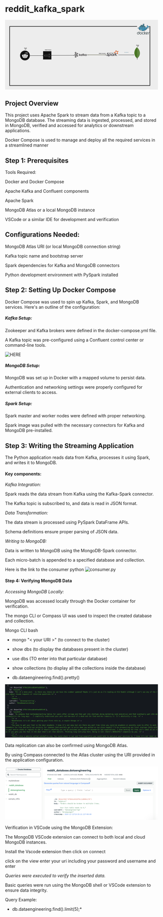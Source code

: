 # reddit_kafka_spark

![](https://github.com/Chichi126/reddit_kafka_spark/blob/715b029dac1eba80683ff188a70f4d668800966c/Screenshot%202024-12-16%20at%209.59.01%20AM.png)



## Project Overview

This project uses Apache Spark to stream data from a Kafka topic to a MongoDB database. The streaming data is ingested, processed, and stored in MongoDB, verified and 
accessed for analytics or downstream applications. 

Docker Compose is used to manage and deploy all the required services in a streamlined manner

## Step 1: Prerequisites

Tools Required:

Docker and Docker Compose

Apache Kafka and Confluent components

Apache Spark

MongoDB Atlas or a local MongoDB instance

VSCode or a similar IDE for development and verification

## Configurations Needed:

MongoDB Atlas URI (or local MongoDB connection string)

Kafka topic name and bootstrap server

Spark dependencies for Kafka and MongoDB connectors

Python development environment with PySpark installed


## Step 2: Setting Up Docker Compose

Docker Compose was used to spin up Kafka, Spark, and MongoDB services. Here's an outline of the configuration:

##### Kafka Setup:

Zookeeper and Kafka brokers were defined in the docker-compose.yml file.

A Kafka topic was pre-configured using a Confluent control center or command-line tools.

![HERE](docker-compose.yml)

##### MongoDB Setup:

MongoDB was set up in Docker with a mapped volume to persist data.

Authentication and networking settings were properly configured for external clients to access.

##### Spark Setup:

Spark master and worker nodes were defined with proper networking.

Spark image was pulled with the necessary connectors for Kafka and MongoDB pre-installed.

## Step 3: Writing the Streaming Application

The Python application reads data from Kafka, processes it using Spark, and writes it to MongoDB. 

#### Key components:

*Kafka Integration:*

Spark reads the data stream from Kafka using the Kafka-Spark connector.

The Kafka topic is subscribed to, and data is read in JSON format.

*Data Transformation:*

The data stream is processed using PySpark DataFrame APIs.

Schema definitions ensure proper parsing of JSON data.

*Writing to MongoDB:*

Data is written to MongoDB using the MongoDB-Spark connector.

Each micro-batch is appended to a specified database and collection.

Here is the link to the consumer python ![consumer.py](here)

#### Step 4: Verifying MongoDB Data

*Accessing MongoDB Locally:*

MongoDB was accessed locally through the Docker container for verification.

The mongo CLI or Compass UI was used to inspect the created database and collection.

Mongo CLI bash 

  * mongo "< your URI >" (to connect to the cluster)
    
  * show dbs (to display the databases present in the cluster)
    
  * use dbs  (TO enter into that particular database)
    
  * show collections (to display all the collections <tables> inside the database)
    
  * db.dataengineering.find().pretty()

![](https://github.com/Chichi126/reddit_kafka_spark/blob/f2b5d52abf6f2a41c43604b03b3583831340895e/Screenshot%202024-12-12%20at%206.06.14%20PM.png)


Data replication can also be confirmed using MongoDB Atlas.

By using Compass connected to the Atlas cluster using the URI provided in the application configuration.

![](https://github.com/Chichi126/reddit_kafka_spark/blob/f2b5d52abf6f2a41c43604b03b3583831340895e/Screenshot%202024-12-16%20at%2010.35.34%20AM.png)


Verification in VSCode using the MongoDB Extension:

The MongoDB VSCode extension can connect to both local and cloud MongoDB instances.

Install the Vscode extension then click on connect

click on the view enter your uri including your password and username and enter

*Queries were executed to verify the inserted data.*

Basic queries were run using the MongoDB shell or VSCode extension to ensure data integrity.

Query Example:

* db.dataengineering.find().limit(5);*

